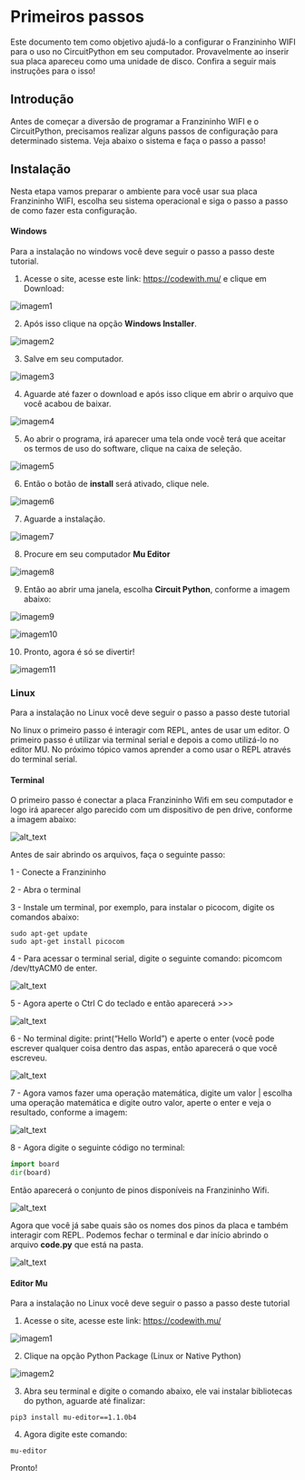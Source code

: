# Primeiros passos

Este documento tem como objetivo ajudá-lo a configurar o Franzininho WIFI para o uso no CircuitPython em seu computador.  Provavelmente ao inserir sua placa apareceu como uma unidade de disco. Confira a seguir mais instruções para o isso!

## Introdução

Antes de começar a diversão de programar a Franzininho WIFI e o CircuitPython, precisamos realizar alguns passos de configuração para determinado sistema. Veja abaixo o sistema e faça o passo a passo!

## Instalação

Nesta etapa vamos preparar o ambiente para você usar sua placa Franzininho WIFI, escolha seu sistema operacional e siga o passo a passo de como fazer esta configuração.

#### Windows

Para a instalação no windows você deve seguir o passo a passo deste tutorial.

1. Acesse o site, acesse este link: https://codewith.mu/ e clique em Download:

![imagem1](img/00/imagem1.png)   

2. Após isso clique na opção **Windows Installer**.

![imagem2](img/00/imagem2.png)

3. Salve em seu computador.

![imagem3](img/00/imagem3.png)

4. Aguarde até fazer o download e após isso clique em abrir o arquivo que você acabou de baixar.

![imagem4](img/00/imagem4.png)

5. Ao abrir o programa, irá aparecer uma tela onde você terá que aceitar os termos de uso do software, clique na caixa de seleção.

![imagem5](img/00/imagem5.png)

6. Então o botão de **install** será ativado, clique nele.

![imagem6](img/00/imagem6.png)

7. Aguarde a instalação.

![imagem7](img/00/imagem7.png)

8. Procure em seu computador **Mu Editor**

![imagem8](img/00/imagem8.png)

9. Então ao abrir uma janela, escolha **Circuit Python**, conforme a imagem abaixo:

![imagem9](img/00/imagem9.png)

![imagem10](img/00/imagem10.png)


10. Pronto, agora é só se divertir!


![imagem11](img/00/imagem11.png)

### Linux

Para a instalação no Linux você deve seguir o passo a passo deste tutorial

No linux o primeiro passo é interagir com REPL, antes de usar um editor. O primeiro passo é utilizar via terminal serial e depois a como utilizá-lo no editor MU. No próximo tópico vamos aprender a como usar o REPL através do terminal serial.



#### Terminal

O primeiro passo é conectar a placa Franzininho Wifi em seu computador e logo irá aparecer algo parecido com um dispositivo de pen drive, conforme a imagem abaixo:


![alt_text](img/00/primeiros_passos_1.png "image_tooltip")


Antes de sair abrindo os arquivos, faça o seguinte passo:


1 - Conecte a Franzininho

2 - Abra o terminal

3 - Instale um terminal, por exemplo, para instalar o picocom, digite os comandos abaixo:


```
sudo apt-get update
sudo apt-get install picocom
```

4 - Para acessar o terminal serial, digite o seguinte comando: picomcom /dev/ttyACM0 de enter.


![alt_text](img/00/primeiros_passos_2.png "image_tooltip")

5 - Agora aperte  o Ctrl C do teclado e então aparecerá >>>

![alt_text](img/00/primeiros_passos_3.png "image_tooltip")


6 -  No terminal digite: print(“Hello World”) e aperte o enter (você pode escrever qualquer coisa dentro das aspas, então aparecerá o que você escreveu.

![alt_text](img/00/primeiros_passos_4.png "image_tooltip")

7 - Agora vamos fazer uma operação matemática, digite um valor | escolha uma operação matemática e digite outro valor, aperte o enter e veja o resultado, conforme a imagem:


![alt_text](img/00/primeiros_passos_5.png "image_tooltip")


8 - Agora digite o seguinte código no terminal:

```python
import board
dir(board)
```

Então aparecerá o conjunto de pinos disponíveis na Franzininho Wifi.


![alt_text](img/00/primeiros_passos_6.png "image_tooltip")


Agora que você já sabe quais são os nomes dos pinos da placa e também interagir com REPL. Podemos fechar o terminal e dar início abrindo o arquivo **code.py** que está na pasta.


![alt_text](img/00/primeiros_passos_7.png "image_tooltip")

#### Editor Mu

Para a instalação no Linux você deve seguir o passo a passo deste tutorial

1. Acesse o site, acesse este link: https://codewith.mu/

![imagem1](img/00/imagem1.png)   

2. Clique na opção Python Package (Linux or Native Python)

![imagem2](img/00/imagem2_linux.png)

3. Abra seu terminal e digite o comando abaixo, ele vai instalar bibliotecas do python, aguarde até finalizar:

```
pip3 install mu-editor==1.1.0b4
```   

4. Agora digite este comando:

```
mu-editor

```

Pronto!

